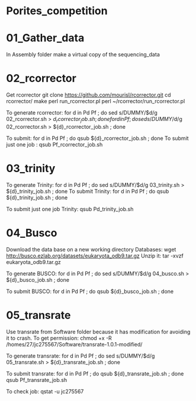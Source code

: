 # Porites_competition

# 01_Gather_data
In Assembly folder make a virtual copy of the sequencing_data

# 02_rcorrector

Get rcorrector
git clone https://github.com/mourisl/rcorrector.git
cd rcorrector/
make
perl run_rcorrector.pl
perl ~/rcorrector/run_rcorrector.pl

To generate rcorrector:
for d in Pd Pf ; do sed s/DUMMY/$d/g 02_rcorrector.sh > ${d}_rcorrector_job.sh ; done
for d in Pf ; do sed s/DUMMY/$d/g 02_rcorrector.sh > ${d}_rcorrector_job.sh ; done

To submit:
for d in Pd Pf ; do qsub ${d}_rcorrector_job.sh ; done
To submit just one job : qsub Pf_rcorrector_job.sh

# 03_trinity
To generate Trinity:
for d in Pd Pf ; do sed s/DUMMY/$d/g 03_trinity.sh > ${d}_trinity_job.sh ; done
To submit Trinity:
for d in Pd Pf ; do qsub ${d}_trinity_job.sh ; done

To submit just one job Trinity:
qsub Pd_trinity_job.sh

# 04_Busco
Download the data base on a new working directory Databases:
wget http://busco.ezlab.org/datasets/eukaryota_odb9.tar.gz
Unzip it:
tar -xvzf eukaryota_odb9.tar.gz

To generate BUSCO:
for d in Pd Pf ; do sed s/DUMMY/$d/g 04_busco.sh > ${d}_busco_job.sh ; done

To submit BUSCO:
for d in Pd Pf ; do qsub ${d}_busco_job.sh ; done

# 05_transrate
Use transrate from Software folder because it has modification for avoiding it to crash.
To get permission:
 chmod +x -R /homes/27/jc275567/Software/transrate-1.0.1-modified/

To generate transrate:
for d in Pd Pf ; do sed s/DUMMY/$d/g 05_transrate.sh > ${d}_transrate_job.sh ; done

To submit transrate:
for d in Pd Pf ; do qsub ${d}_transrate_job.sh ; done
qsub Pf_transrate_job.sh


To check job:
qstat -u jc275567

